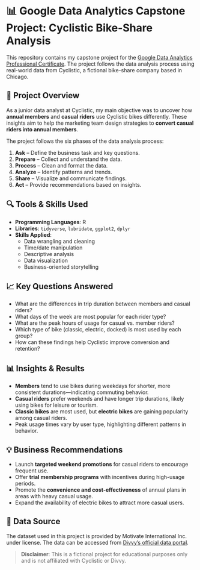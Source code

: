 # 📊 Google Data Analytics Capstone Project: Cyclistic Bike-Share Analysis

This repository contains my capstone project for the [Google Data Analytics Professional Certificate](https://www.coursera.org/professional-certificates/google-data-analytics). The project follows the data analysis process using real-world data from Cyclistic, a fictional bike-share company based in Chicago.

## 🧩 Project Overview

As a junior data analyst at Cyclistic, my main objective was to uncover how **annual members** and **casual riders** use Cyclistic bikes differently. These insights aim to help the marketing team design strategies to **convert casual riders into annual members**.

The project follows the six phases of the data analysis process:

1. **Ask** – Define the business task and key questions.
2. **Prepare** – Collect and understand the data.
3. **Process** – Clean and format the data.
4. **Analyze** – Identify patterns and trends.
5. **Share** – Visualize and communicate findings.
6. **Act** – Provide recommendations based on insights.

## 🔍 Tools & Skills Used

- **Programming Languages**: R  
- **Libraries**: `tidyverse`, `lubridate`, `ggplot2`, `dplyr`
- **Skills Applied**:
  - Data wrangling and cleaning
  - Time/date manipulation
  - Descriptive analysis
  - Data visualization
  - Business-oriented storytelling

## 📈 Key Questions Answered

- What are the differences in trip duration between members and casual riders?
- What days of the week are most popular for each rider type?
- What are the peak hours of usage for casual vs. member riders?
- Which type of bike (classic, electric, docked) is most used by each group?
- How can these findings help Cyclistic improve conversion and retention?

## 📊 Insights & Results

- **Members** tend to use bikes during weekdays for shorter, more consistent durations—indicating commuting behavior.
- **Casual riders** prefer weekends and have longer trip durations, likely using bikes for leisure or tourism.
- **Classic bikes** are most used, but **electric bikes** are gaining popularity among casual riders.
- Peak usage times vary by user type, highlighting different patterns in behavior.

## 💡 Business Recommendations

- Launch **targeted weekend promotions** for casual riders to encourage frequent use.
- Offer **trial membership programs** with incentives during high-usage periods.
- Promote the **convenience and cost-effectiveness** of annual plans in areas with heavy casual usage.
- Expand the availability of electric bikes to attract more casual users.

## 📁 Data Source

The dataset used in this project is provided by Motivate International Inc. under license. The data can be accessed from [Divvy’s official data portal](https://divvy-tripdata.s3.amazonaws.com/index.html).

> **Disclaimer**: This is a fictional project for educational purposes only and is not affiliated with Cyclistic or Divvy.
